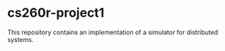 # cs260r-project1

This repository contains an implementation of a simulator for distributed systems.
